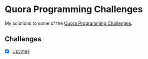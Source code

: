 Quora Programming Challenges
============================

My solutions to some of the [Quora Programming Challenges](https://www.quora.com/about/challenges).

Challenges
----------

- [x] [Upvotes](https://github.com/benjaminhadfield/quora-challenges/blob/master/upvotes.py)